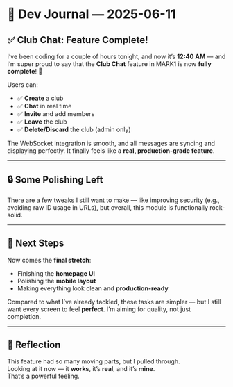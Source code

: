 # 📝 Dev Journal — 2025-06-11

## ✅ Club Chat: **Feature Complete!**

I’ve been coding for a couple of hours tonight, and now it’s **12:40 AM** — and I’m super proud to say that the **Club Chat** feature in MARK1 is now **fully complete**! 🎉

Users can:
- ✅ **Create** a club  
- ✅ **Chat** in real time  
- ✅ **Invite** and add members  
- ✅ **Leave** the club  
- ✅ **Delete/Discard** the club (admin only)

The WebSocket integration is smooth, and all messages are syncing and displaying perfectly. It finally feels like a **real, production-grade feature**.

---

## 🔒 Some Polishing Left

There are a few tweaks I still want to make — like improving security (e.g., avoiding raw ID usage in URLs), but overall, this module is functionally rock-solid.

---

## 🎨 Next Steps

Now comes the **final stretch**:
- Finishing the **homepage UI**
- Polishing the **mobile layout**
- Making everything look clean and **production-ready**

Compared to what I’ve already tackled, these tasks are simpler — but I still want every screen to feel **perfect**. I’m aiming for quality, not just completion.

---

## 🧠 Reflection

This feature had so many moving parts, but I pulled through.  
Looking at it now — it **works**, it’s **real**, and it’s **mine**.  
That’s a powerful feeling.
